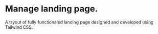 # Manage landing page.

A tryout of fully functionaled landing page designed and developed using Tailwind CSS.
